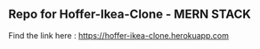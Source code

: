 ## Repo for Hoffer-Ikea-Clone - MERN STACK
Find the link here : https://hoffer-ikea-clone.herokuapp.com
